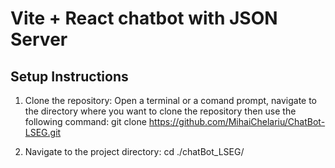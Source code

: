 # Vite + React chatbot with JSON Server

## Setup Instructions

1. Clone the repository:
   Open a terminal or a comand prompt, navigate to the directory where you want to clone the repository then use the following command: git clone https://github.com/MihaiChelariu/ChatBot-LSEG.git

2. Navigate to the project directory:
   cd ./chatBot_LSEG/
